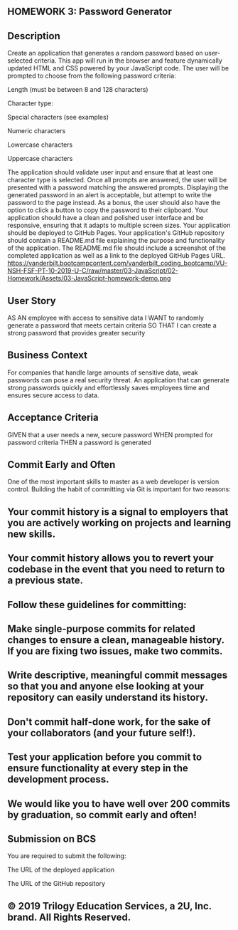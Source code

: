 
## HOMEWORK 3: Password Generator



## Description
Create an application that generates a random password based on user-selected criteria. This app will run in the browser and feature dynamically updated HTML and CSS powered by your JavaScript code.
The user will be prompted to choose from the following password criteria:


Length (must be between 8 and 128 characters)


Character type:


Special characters (see examples)


Numeric characters


Lowercase characters


Uppercase characters




The application should validate user input and ensure that at least one character type is selected.
Once all prompts are answered, the user will be presented with a password matching the answered prompts. Displaying the generated password in an alert is acceptable, but attempt to write the password to the page instead.
As a bonus, the user should also have the option to click a button to copy the password to their clipboard.
Your application should have a clean and polished user interface and be responsive, ensuring that it adapts to multiple screen sizes.
Your application should be deployed to GitHub Pages.
Your application's GitHub repository should contain a README.md file explaining the purpose and functionality of the application. The README.md file should include a screenshot of the completed application as well as a link to the deployed GitHub Pages URL.
https://vanderbilt.bootcampcontent.com/vanderbilt_coding_bootcamp/VU-NSH-FSF-PT-10-2019-U-C/raw/master/03-JavaScript/02-Homework/Assets/03-JavaScript-homework-demo.png

## User Story
AS AN employee with access to sensitive data
I WANT to randomly generate a password that meets certain criteria
SO THAT I can create a strong password that provides greater security

## Business Context
For companies that handle large amounts of sensitive data, weak passwords can pose a real security threat. An application that can generate strong passwords quickly and effortlessly saves employees time and ensures secure access to data.

## Acceptance Criteria
GIVEN that a user needs a new, secure password
WHEN prompted for password criteria
THEN a password is generated


## Commit Early and Often
One of the most important skills to master as a web developer is version control. Building the habit of committing via Git is important for two reasons:


## Your commit history is a signal to employers that you are actively working on projects and learning new skills.


## Your commit history allows you to revert your codebase in the event that you need to return to a previous state.


## Follow these guidelines for committing:


## Make single-purpose commits for related changes to ensure a clean, manageable history. If you are fixing two issues, make two commits.


## Write descriptive, meaningful commit messages so that you and anyone else looking at your repository can easily understand its history.


## Don't commit half-done work, for the sake of your collaborators (and your future self!).


## Test your application before you commit to ensure functionality at every step in the development process.


## We would like you to have well over 200 commits by graduation, so commit early and often!

## Submission on BCS
You are required to submit the following:


The URL of the deployed application


The URL of the GitHub repository



## © 2019 Trilogy Education Services, a 2U, Inc. brand. All Rights Reserved.
